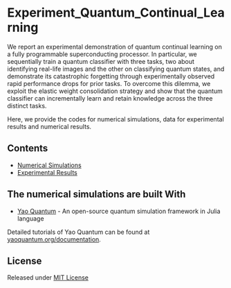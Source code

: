 # Experiment_Quantum_Continual_Learning

We report an experimental demonstration of quantum continual learning on a fully programmable superconducting processor. In particular, we sequentially train a quantum classifier with three tasks, two about identifying real-life images and the other on classifying quantum states, and demonstrate its catastrophic forgetting through experimentally observed rapid performance drops for prior tasks. To overcome this dilemma, we exploit the elastic weight consolidation strategy and show that the quantum classifier can incrementally learn and retain knowledge across the three distinct tasks.

Here, we provide the codes for numerical simulations, data for experimental results and numerical results.

## Contents

- [Numerical Simulations](Numerical_Simulations)
- [Experimental Results](Experimental_Results)

## The numerical simulations are built With

* [Yao Quantum](https://yaoquantum.org/) - An open-source quantum simulation framework in Julia language

Detailed tutorials of Yao Quantum can be found at [yaoquantum.org/documentation](https://docs.yaoquantum.org/dev/).


## License

Released under [MIT License](https://github.com/luzd19/Experiment_Quantum_Continual_Learning/blob/main/LICENSE) 
